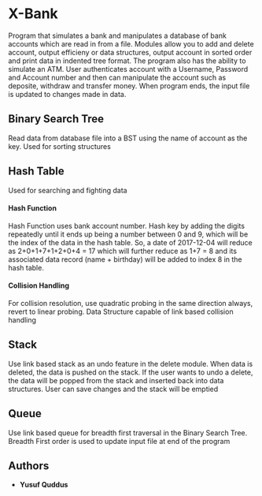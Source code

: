 # X-Bank
Program that simulates a bank and manipulates a database of bank accounts which are read in from a file. Modules allow you to add
and delete account, output efficieny or data structures, output account in sorted order and print data in indented tree format. 
The program also has the ability to simulate an ATM. User authenticates account with a Username, Password and Account number and then
can manipulate the account such as deposite, withdraw and transfer money. When program ends, the input file is updated to changes made in 
data. 

## Binary Search Tree

Read data from database file into a BST using the name of account as the key. Used for sorting structures

## Hash Table
Used for searching and fighting data

#### Hash Function

Hash Function uses bank account number. Hash key by adding the digits repeatedly until it ends up being a number between 0 and 9, which will be the index of the data in the hash table. So, a date of 2017-12-04 will reduce as 2+0+1+7+1+2+0+4 = 17 which will further reduce as 1+7 = 8 and its associated data record (name + birthday) will be added to index 8 in the hash table.

#### Collision Handling

For collision resolution, use quadratic probing in the same direction always, revert to linear probing. Data Structure capable of link based collision handling

## Stack
Use link based stack as an undo feature in the delete module. When data is deleted, the data is pushed on the stack. If the user wants to undo a delete, the data will be popped from the stack and inserted back into data structures. User can save changes and the stack will be emptied

## Queue
Use link based queue for breadth first traversal in the Binary Search Tree. Breadth First order is used to update input file at end of the program

## Authors

* **Yusuf Quddus**
